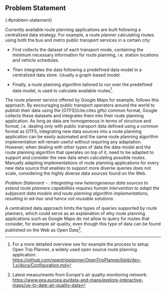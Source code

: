 ## Problem Statement
{:#problem-statement}

Currently available route planning applications
are built following a centralized data strategy.
For example, a route planner calculating routes
using both the bus and metro public transport services in a certain city:

* First collects the dataset of each transport mode,
containing the minimum necessary information for route planning,
i.e. station locations and vehicle schedules.

* Then integrates the data
following a predefined data model in a centralized data store.
Usually a graph-based model.

* Finally, a route planning algorithm tailored
to run over the predefined data model,
is used to calculate available routes[^process].

The route planner service offered by Google Maps for example, follows this approach.
By encouraging public transport operators around the world
to publish their data using the [GTFS](cite:cites gtfs) common format,
Google collects these datasets and integrates them
into their route planning application.
As long as data are homogeneous in terms of structure and format,
i.e. dealing only with public transport data
defined using a common format as GTFS,
integrating new data sources into a route planning application
can be easily automated and the same route planning algorithm implementation
will remain useful without requiring any adaptation.
However, when dealing with other types of data
the data model and the route planning algorithm that operates on top of it,
need to be adapted to support and consider the new data
when calculating possible routes.
Manually adapting implementations of route planning applications
for every new data source that enables to support more diverse queries
does not scale, considering the highly diverse data sources found on the Web.

_Problem Statement -_
: _Integrating new heterogeneous data sources_
_to extend route planners capabilities requires human intervention_
_to adapt the subjacent data models and route planning algorithm implementations,_
_resulting in ad-hoc and hence not reusable solutions._

A centralized data approach limits the types of queries supported by route planners,
which could serve as an explanation of why route planning applications
such as Google Maps do not allow to query for routes that consider, for example air quality,
even though this type of data can be found published on the Web as Open Data[^airquality].

[^process]: For a more detailed overview see for example the process to setup Open Trip Planner, a widely used open source route planning application: <a href="https://github.com/opentripplanner/OpenTripPlanner/blob/dev-1.x/docs/Configuration.md">https://github.com/opentripplanner/OpenTripPlanner/blob/dev-1.x/docs/Configuration.md</a>

[^airquality]: Latest measurments from Europe's air quality monitoring network: <a href="https://www.eea.europa.eu/data-and-maps/explore-interactive-maps/up-to-date-air-quality-data">https://www.eea.europa.eu/data-and-maps/explore-interactive-maps/up-to-date-air-quality-data</a>